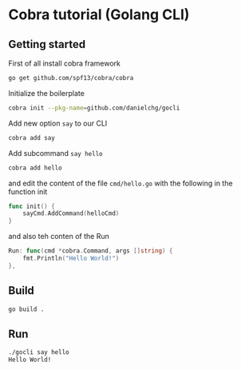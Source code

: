 # Cobra tutorial (Golang CLI)

## Getting started

First of all install cobra framework

```bash
go get github.com/spf13/cobra/cobra
```

Initialize the boilerplate

```bash
cobra init --pkg-name=github.com/danielchg/gocli
```

Add new option `say` to our CLI

```bash
cobra add say
```

Add subcommand `say hello`

```bash
cobra add hello
```

and edit the content of the file `cmd/hello.go` with the following in the function init

```go
func init() {
    sayCmd.AddCommand(helloCmd)
}
```

and also teh conten of the Run

```go
Run: func(cmd *cobra.Command, args []string) {
    fmt.Println("Hello World!")
},
```

## Build

```bash
go build .
```

## Run

```bash
./gocli say hello
Hello World!
```
